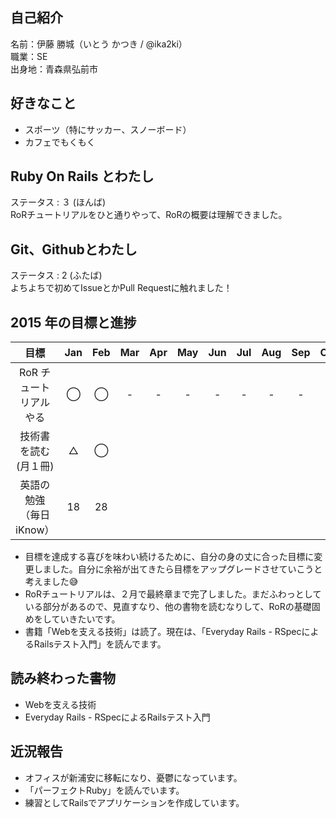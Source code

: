 ## 自己紹介
 名前：伊藤 勝城（いとう かつき / @ika2ki）  
 職業：SE  
 出身地：青森県弘前市  

## 好きなこと
- スポーツ（特にサッカー、スノーボード）
- カフェでもくもく

## Ruby On Rails とわたし
ステータス : ３ (ほんば)  
RoRチュートリアルをひと通りやって、RoRの概要は理解できました。

## Git、Githubとわたし
ステータス : 2 (ふたば)  
よちよちで初めてIssueとかPull Requestに触れました！

## 2015 年の目標と進捗
|      目標             | Jan | Feb | Mar | Apr | May | Jun | Jul | Aug | Sep | Oct | Nov | Dec |
|:--------------------:|:---:|:---:|:---:|:---:|:---:|:---:|:---:|:---:|:---:|:---:|:---:|:---:|
| RoR チュートリアルやる  | ◯ | ◯ | - | - | - | - | - | - | - | - | - | - |
| 技術書を読む(月１冊)    | △ | ◯ |   |   |   |   |   |   |   |   |   |   |
| 英語の勉強（毎日iKnow） | 18 | 28 |   |   |   |   |   |   |   |   |   |   |

- 目標を達成する喜びを味わい続けるために、自分の身の丈に合った目標に変更しました。自分に余裕が出てきたら目標をアップグレードさせていこうと考えました:sweat_smile:
- RoRチュートリアルは、２月で最終章まで完了しました。まだふわっとしている部分があるので、見直すなり、他の書物を読むなりして、RoRの基礎固めをしていきたいです。
- 書籍「Webを支える技術」は読了。現在は、「Everyday Rails - RSpecによるRailsテスト入門」を読んでます。

## 読み終わった書物
- Webを支える技術
- Everyday Rails - RSpecによるRailsテスト入門

## 近況報告
- オフィスが新浦安に移転になり、憂鬱になっています。
- 「パーフェクトRuby」を読んでいます。
- 練習としてRailsでアプリケーションを作成しています。


